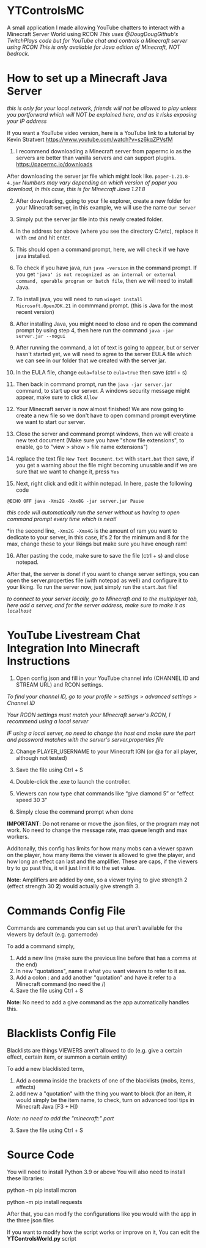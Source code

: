 # YTControlsMC
A small application I made allowing YouTube chatters to interact with a Minecraft Server World using RCON
*This uses @DougDougGithub's TwitchPlays code but for YouTube chat and controls a Minecraft server using RCON*
*This is only available for Java edition of Minecraft, NOT bedrock.*

# How to set up a Minecraft Java Server

*this is only for your local network, friends will not be allowed to play unless you portforward which will NOT be explained here, and as it risks exposing your IP address*

If you want a YouTube video version, here is a YouTube link to a tutorial by Kevin Stratvert https://www.youtube.com/watch?v=sz6kqZPVsfM

1. I recommend downloading a Minecraft server from papermc.io as the servers are better than vanilla servers and can support plugins.
https://papermc.io/downloads

After downloading the server jar file which might look like. `paper-1.21.8-4.jar`
*Numbers may vary depending on which version of paper you download, in this case, this is for Minecraft Java 1.21.8*

2. After downloading, going to your file explorer, create a new folder for your Minecraft server, in this example, we will use the name `Our Server`

3. Simply put the server jar file into this newly created folder.

4. In the address bar above (where you see the directory C:\etc), replace it with `cmd` and hit enter.

5. This should open a command prompt, here, we will check if we have java installed.

6. To check if you have java, run `java -version` in the command prompt. If you get `'java' is not recognized as an internal or external command, operable program or batch file`, then we will need to install Java.

7. To install java, you will need to run `winget install Microsoft.OpenJDK.21` in commmand prompt. (this is Java for the most recent version)

8. After installing Java, you might need to close and re open the command prompt by using step 4, then here run the command `java -jar server.jar --nogui`

9. After running the command, a lot of text is going to appear, but or server hasn't started yet, we will need to agree to the server EULA file which we can see in our folder that we created with the server jar.

10. In the EULA file, change `eula=false` to `eula=true` then save (ctrl + s)

11. Then back in command prompt, run the `java -jar server.jar` command, to start up our server. A windows security message might appear, make sure to click `Allow`

12. Your Minecraft server is now almost finished! We are now going to create a new file so we don't have to open command prompt everytime we want to start our server.

13. Close the server and command prompt windows, then we will create a new text document (Make sure you have "show file extensions", to enable, go to "view > show > file name extensions")

14. replace the text file `New Text Document.txt` with `start.bat` then save, if you get a warning about the file might becoming unusable and if we are sure that we want to change it, press `Yes`

15. Next, right click and edit it within notepad. In here, paste the following code

`@ECHO OFF
java -Xms2G -Xmx8G -jar server.jar
Pause`

*this code will automatically run the server without us having to open command prompt every time which is neat!*

*in the second line, `-Xms2G -Xmx4G` is the amount of ram you want to dedicate to your server, in this case, it's 2 for the minimum and 8 for the max, change these to your likings but make sure you have enough ram!

16. After pasting the code, make sure to save the file (ctrl + s) and close notepad.

After that, the server is done! if you want to change server settings, you can open the server.properties file (with notepad as well) and configure it to your liking. To run the server now, just simply run the `start.bat` file!

*to connect to your server locally, go to Minecraft and to the multiplayer tab, here add a server, and for the server address, make sure to make it as `localhost`*

# YouTube Livestream Chat Integration Into Minecraft Instructions

1. Open config.json and fill in your YouTube channel info (CHANNEL ID and STREAM URL) and RCON settings.

*To find your channel ID, go to your profile > settings > advanced settings > Channel ID*

*Your RCON settings must match your Minecraft server's RCON, I recommend using a local server*

*IF using a local server, no need to change the host and make sure the port and password matches with the server's server.properties file*

2. Change PLAYER_USERNAME to your Minecraft IGN (or @a for all player, although not tested)

3. Save the file using Ctrl + S

4. Double-click the .exe to launch the controller.

5. Viewers can now type chat commands like “give diamond 5” or “effect speed 30 3”

6. Simply close the command prompt when done

**IMPORTANT**: Do not rename or move the .json files, or the program may not work. No need to change the message rate, max queue length and max workers. 

Additonally, this config has limits for how many mobs can a viewer spawn on the player, how many items the viewer is allowed to give the player, and how long an effect can last and the amplifier.
These are caps, if the viewers try to go past this, it will just limit it to the set value.

**Note**: Amplifiers are added by one, so a viewer trying to give strength 2 (effect strength 30 **2**) would actually give strength 3.

# Commands Config File

Commands are commands you can set up that aren't available for the viewers by default (e.g. gamemode)

To add a command simply, 
1. Add a new line (make sure the previous line before that has a comma at the end)
2. In new "quotations", name it what you want viewers to refer to it as.
3. Add a colon : and add another "quotation" and have it refer to a Minecraft command (no need the /)
4. Save the file using Ctrl + S

**Note**: No need to add a give command as the app automatically handles this.

# Blacklists Config File 

Blacklists are things VIEWERS aren't allowed to do (e.g. give a certain effect, certain item, or summon a certain entity)

To add a new blacklisted term,

1. Add a comma inside the brackets of one of the blacklists (mobs, items, effects)
2. add new a "quotation" with the thing you want to block (for an item, it would simply be the item name, to check, turn on advanced tool tips in Minecraft Java [F3 + H])
   
*Note: no need to add the "minecraft:" part*

3. Save the file using Ctrl + S

# Source Code
You will need to install Python 3.9 or above
You will also need to install these libraries:

python -m pip install mcron

python -m pip install requests

After that, you can modify the configurations like you would with the app in the three json files

If you want to modify how the script works or improve on it, You can edit the **YTControlsWorld.py** script

